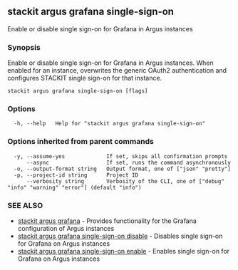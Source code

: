 ## stackit argus grafana single-sign-on

Enable or disable single sign-on for Grafana in Argus instances

### Synopsis

Enable or disable single sign-on for Grafana in Argus instances.
When enabled for an instance, overwrites the generic OAuth2 authentication and configures STACKIT single sign-on for that instance.

```
stackit argus grafana single-sign-on [flags]
```

### Options

```
  -h, --help   Help for "stackit argus grafana single-sign-on"
```

### Options inherited from parent commands

```
  -y, --assume-yes             If set, skips all confirmation prompts
      --async                  If set, runs the command asynchronously
  -o, --output-format string   Output format, one of ["json" "pretty"]
  -p, --project-id string      Project ID
      --verbosity string       Verbosity of the CLI, one of ["debug" "info" "warning" "error"] (default "info")
```

### SEE ALSO

* [stackit argus grafana](./stackit_argus_grafana.md)	 - Provides functionality for the Grafana configuration of Argus instances
* [stackit argus grafana single-sign-on disable](./stackit_argus_grafana_single-sign-on_disable.md)	 - Disables single sign-on for Grafana on Argus instances
* [stackit argus grafana single-sign-on enable](./stackit_argus_grafana_single-sign-on_enable.md)	 - Enables single sign-on for Grafana on Argus instances

